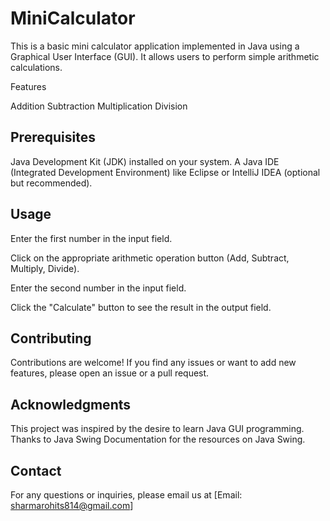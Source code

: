 # MiniCalculator

This is a basic mini calculator application implemented in Java using a Graphical User Interface (GUI). It allows users to perform simple arithmetic calculations.

Features

Addition
Subtraction
Multiplication
Division

## Prerequisites

Java Development Kit (JDK) installed on your system.
A Java IDE (Integrated Development Environment) like Eclipse or IntelliJ IDEA (optional but recommended).

## Usage

Enter the first number in the input field.

Click on the appropriate arithmetic operation button (Add, Subtract, Multiply, Divide).

Enter the second number in the input field.

Click the "Calculate" button to see the result in the output field.

## Contributing

Contributions are welcome! If you find any issues or want to add new features, please open an issue or a pull request.

## Acknowledgments

This project was inspired by the desire to learn Java GUI programming.
Thanks to Java Swing Documentation for the resources on Java Swing.

## Contact
For any questions or inquiries, please email us at [Email: sharmarohits814@gmail.com]
